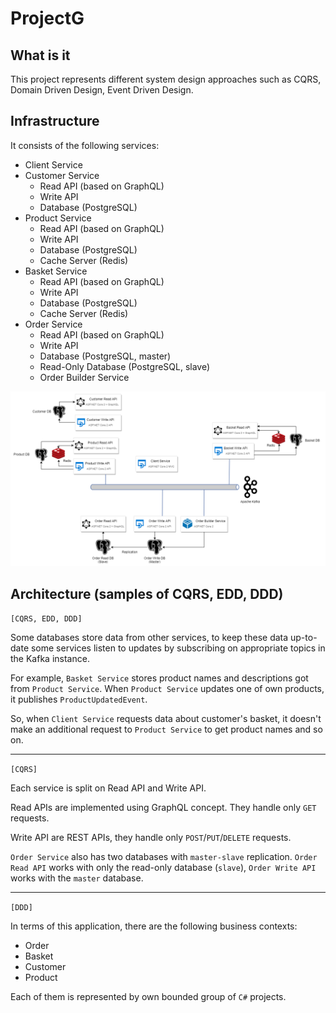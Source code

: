 # ProjectG

## What is it

This project represents different system design approaches such as CQRS, Domain Driven Design, Event Driven Design.

## Infrastructure

It consists of the following services:

* Client Service
* Customer Service
  * Read API (based on GraphQL)
  * Write API
  * Database (PostgreSQL)
* Product Service
  * Read API (based on GraphQL)
  * Write API
  * Database (PostgreSQL)
  * Cache Server (Redis)
* Basket Service
  * Read API (based on GraphQL)
  * Write API
  * Database (PostgreSQL)
  * Cache Server (Redis)
* Order Service
  * Read API (based on GraphQL)
  * Write API
  * Database (PostgreSQL, master)
  * Read-Only Database (PostgreSQL, slave)
  * Order Builder Service

![Infrastructure](./images/Infrastructure_Diagram.png)


## Architecture (samples of CQRS, EDD, DDD)

`[CQRS, EDD, DDD]` 

Some databases store data from other services, to keep these data up-to-date some services listen to updates by subscribing on appropriate topics in the Kafka instance. 

For example, `Basket Service` stores product names and descriptions got from `Product Service`. When `Product Service` updates one of own products, it publishes `ProductUpdatedEvent`. 

So, when `Client Service` requests data about customer's basket, it doesn't make an additional request to `Product Service` to get product names and so on.

--------------------

`[CQRS]`

Each service is split on Read API and Write API. 

Read APIs are implemented using GraphQL concept. They handle only `GET` requests.

Write API are REST APIs, they handle only `POST`/`PUT`/`DELETE` requests.

`Order Service` also has two databases with `master-slave` replication. `Order Read API` works with only the read-only database (`slave`), `Order Write API` works with the `master` database.

--------------------

`[DDD]`

In terms of this application, there are the following business contexts:

* Order
* Basket
* Customer
* Product

Each of them is represented by own bounded group of `C#` projects. 




